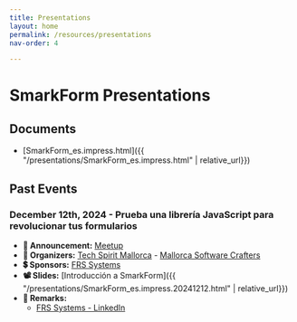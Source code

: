 ```yaml
---
title: Presentations
layout: home
permalink: /resources/presentations
nav-order: 4

---
```



# SmarkForm Presentations


## Documents

  * [SmarkForm_es.impress.html]({{ "/presentations/SmarkForm_es.impress.html" | relative_url}})



## Past Events

### December 12th, 2024 - Prueba una librería JavaScript para revolucionar tus formularios

  * **📢 Announcement:** [Meetup](https://www.meetup.com/mallorca-software-crafters/events/304799270/?utm_medium=referral&utm_campaign=share-btn_savedevents_share_modal&utm_source=link)
  * **🤵 Organizers:** [Tech Spirit Mallorca](https://techspirit.org/) - [Mallorca Software Crafters](https://www.meetup.com/Mallorca-Software-Craftsmanship/)
  * **💲 Sponsors:** [FRS Systems](https://www.frs-systems.de/)
  * **📽️ Slides:** [Introducción a SmarkForm]({{ "/presentations/SmarkForm_es.impress.20241212.html" | relative_url}})
  * **🔎 Remarks:**
    -  [FRS Systems - LinkedIn](https://www.linkedin.com/posts/frssystems_smarkform-techevents-softwarecraftsmanship-activity-7273280264980611072-yv6g?utm_source=share&utm_medium=member_desktop)

